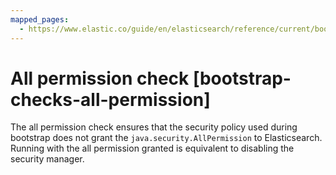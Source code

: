 ```yaml
---
mapped_pages:
  - https://www.elastic.co/guide/en/elasticsearch/reference/current/bootstrap-checks-all-permission.html
---
```


# All permission check [bootstrap-checks-all-permission]

The all permission check ensures that the security policy used during bootstrap does not grant the `java.security.AllPermission` to Elasticsearch. Running with the all permission granted is equivalent to disabling the security manager.

